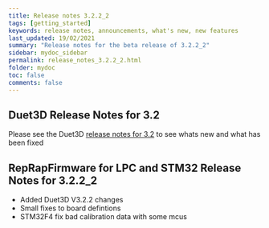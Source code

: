 ```yaml
---
title: Release notes 3.2.2_2
tags: [getting_started]
keywords: release notes, announcements, what's new, new features
last_updated: 19/02/2021
summary: "Release notes for the beta release of 3.2.2_2"
sidebar: mydoc_sidebar
permalink: release_notes_3.2.2_2.html
folder: mydoc
toc: false
comments: false
---
```


## Duet3D Release Notes for 3.2

Please see the Duet3D [release notes for 3.2](https://github.com/Duet3D/RepRapFirmware/blob/v3-dev/WHATS_NEW_RRF3.md#reprapfirmware-322) to see whats new and what has been fixed

## RepRapFirmware for LPC and STM32 Release Notes for 3.2.2_2

- Added Duet3D V3.2.2 changes
- Small fixes to board defintions
- STM32F4 fix bad calibration data with some mcus
